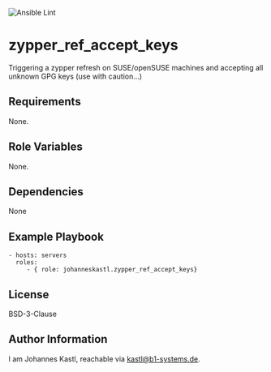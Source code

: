 ![Ansible Lint](https://github.com/johanneskastl/ansible-role-zypper_ref_accept_keys/workflows/Ansible%20Lint/badge.svg)

zypper_ref_accept_keys
=========

Triggering a zypper refresh on SUSE/openSUSE machines and accepting all unknown GPG keys (use with caution...)

Requirements
------------

None.

Role Variables
--------------

None.

Dependencies
------------

None

Example Playbook
----------------

    - hosts: servers
      roles:
         - { role: johanneskastl.zypper_ref_accept_keys}

License
-------

BSD-3-Clause

Author Information
------------------

I am Johannes Kastl, reachable via kastl@b1-systems.de.
